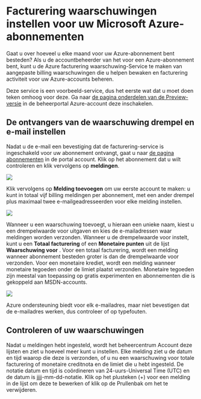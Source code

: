 <properties
    pageTitle="Instellen van waarschuwingen voor uw Microsoft Azure-abonnementen facturering | Microsoft Azure"
    description="Hierin wordt beschreven hoe u kunt waarschuwingen instellen op uw factuur Azure zodat u facturering verrassingen kunt voorkomen."
    services=""
    documentationCenter=""
    authors="vikdesai"
    manager="mbaldwin"
    editor=""
    tags="billing"
    />

<tags
    ms.service="billing"
    ms.workload="na"
    ms.tgt_pltfrm="na"
    ms.devlang="na"
    ms.topic="article"
    ms.date="08/18/2016"
    ms.author="vikdesai"/>

# <a name="set-up-billing-alerts-for-your-microsoft-azure-subscriptions"></a>Facturering waarschuwingen instellen voor uw Microsoft Azure-abonnementen

Gaat u over hoeveel u elke maand voor uw Azure-abonnement bent besteden? Als u de accountbeheerder van het voor een Azure-abonnement bent, kunt u de Azure facturering waarschuwing-Service te maken van aangepaste billing waarschuwingen die u helpen bewaken en facturering activiteit voor uw Azure-accounts beheren.

Deze service is een voorbeeld-service, dus het eerste wat dat u moet doen teken omhoog voor deze. Ga naar [de pagina onderdelen van de Preview-versie](https://account.windowsazure.com/PreviewFeatures) in de beheerportal Azure-account deze inschakelen.

## <a name="set-the-alert-threshold-and-email-recipients"></a>De ontvangers van de waarschuwing drempel en e-mail instellen

Nadat u de e-mail een bevestiging dat de facturering-service is ingeschakeld voor uw abonnement ontvangt, gaat u naar [de pagina abonnementen](https://account.windowsazure.com/Subscriptions) in de portal account. Klik op het abonnement dat u wilt controleren en klik vervolgens op **meldingen**.

![][Image1]

Klik vervolgens op **Melding toevoegen** om uw eerste account te maken: u kunt in totaal vijf billing meldingen per abonnement, met een ander drempel plus maximaal twee e-mailgeadresseerden voor elke melding instellen.

![][Image2]

Wanneer u een waarschuwing toevoegt, u hieraan een unieke naam, kiest u een drempelwaarde voor uitgaven en kies de e-mailadressen waar meldingen worden verzonden. Wanneer u de drempelwaarde voor instelt, kunt u een **Totaal facturering** of een **Monetaire punten** uit de lijst **Waarschuwing voor** . Voor een totaal facturering, wordt een melding wanneer abonnement besteden groter is dan de drempelwaarde voor verzonden. Voor een monetaire krediet, wordt een melding wanneer monetaire tegoeden onder de limiet plaatst verzonden. Monetaire tegoeden zijn meestal van toepassing op gratis experimenten en abonnementen die is gekoppeld aan MSDN-accounts.

![][Image3]

Azure ondersteuning biedt voor elk e-mailadres, maar niet bevestigen dat de e-mailadres werken, dus controleer of op typefouten.

## <a name="check-on-your-alerts"></a>Controleren of uw waarschuwingen

Nadat u meldingen hebt ingesteld, wordt het beheercentrum Account deze lijsten en ziet u hoeveel meer kunt u instellen. Elke melding ziet u de datum en tijd waarop die deze is verzonden, of u nu een waarschuwing voor totale facturering of monetaire creditnota en de limiet die u hebt ingesteld. De notatie datum en tijd is coördineren van 24-uurs-Universal Time (UTC) en de datum is jjjj-mm-dd-notatie. Klik op het plusteken (+) voor een melding in de lijst om deze te bewerken of klik op de Prullenbak om het te verwijderen.

[Image1]: ./media/azure-billing-set-up-alerts/billingalert1.png
[Image2]: ./media/azure-billing-set-up-alerts/billingalert2.png
[Image3]: ./media/azure-billing-set-up-alerts/billingalerts3.png
